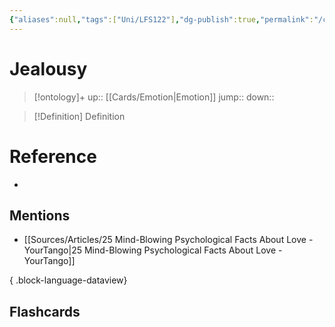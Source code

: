```yaml
---
{"aliases":null,"tags":["Uni/LFS122"],"dg-publish":true,"permalink":"/cards/jealousy/","dgPassFrontmatter":true}
---
```


# Jealousy

> [!ontology]+
> up:: [[Cards/Emotion\|Emotion]]
> jump:: 
> down:: 

> [!Definition] Definition
> 

# Reference
- 

## Mentions
- [[Sources/Articles/25 Mind-Blowing Psychological Facts About Love - YourTango\|25 Mind-Blowing Psychological Facts About Love - YourTango]]

{ .block-language-dataview}

## Flashcards
